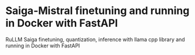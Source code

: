 # Saiga-Mistral finetuning and running in Docker with FastAPI
RuLLM Saiga finetuning, quantization, inference with llama cpp library and running in Docker with FastAPI
